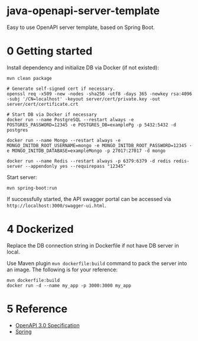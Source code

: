 # java-openapi-server-template
Easy to use OpenAPI server template, based on Spring Boot.

# 0 Getting started
Install dependency and initialize DB via Docker (if not existed):
```shell
mvn clean package

# Generate self-signed cert if necessary.
openssl req -x509 -new -nodes -sha256 -utf8 -days 365 -newkey rsa:4096 -subj '/CN=localhost' -keyout server/cert/private.key -out server/cert/certificate.crt

# Start DB via Docker if necessary
docker run --name PostgreSQL --restart always -e POSTGRES_PASSWORD=12345 -e POSTGRES_DB=examplePg -p 5432:5432 -d postgres

docker run --name Mongo --restart always -e MONGO_INITDB_ROOT_USERNAME=mongo -e MONGO_INITDB_ROOT_PASSWORD=12345 -e MONGO_INITDB_DATABASE=exampleMongo -p 27017:27017 -d mongo

docker run --name Redis --restart always -p 6379:6379 -d redis redis-server --appendonly yes --requirepass "12345"
```

Start server:

```shell
mvn spring-boot:run
```

If successfully started, the API swagger portal can be accessed via `http://localhost:3000/swagger-ui.html`.


# 4 Dockerized

Replace the DB connection string in Dockerfile if not have DB server in local.

Use Maven plugin `mvn dockerfile:build` command to pack the server into an image. The following is for your reference:

``` shell
mvn dockerfile:build
docker run -d --name my_app -p 3000:3000 my_app
```


# 5 Reference

- [OpenAPI 3.0 Specification](https://swagger.io/specification/)
- [Spring](https://spring.io/)
